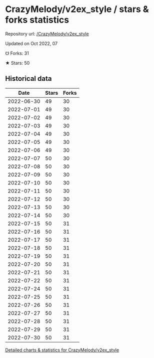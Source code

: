 # CrazyMelody/v2ex_style / stars & forks statistics

Repository url: [/CrazyMelody/v2ex_style](https://github.com/CrazyMelody/v2ex_style)

Updated on Oct 2022, 07

☋ Forks: 31

★ Stars: 50

## Historical data
| Date | Stars | Forks |
|------|-------|-------|
| 2022-06-30 | 49 | 30 | 
| 2022-07-01 | 49 | 30 | 
| 2022-07-02 | 49 | 30 | 
| 2022-07-03 | 49 | 30 | 
| 2022-07-04 | 49 | 30 | 
| 2022-07-05 | 49 | 30 | 
| 2022-07-06 | 49 | 30 | 
| 2022-07-07 | 50 | 30 | 
| 2022-07-08 | 50 | 30 | 
| 2022-07-09 | 50 | 30 | 
| 2022-07-10 | 50 | 30 | 
| 2022-07-11 | 50 | 30 | 
| 2022-07-12 | 50 | 30 | 
| 2022-07-13 | 50 | 30 | 
| 2022-07-14 | 50 | 30 | 
| 2022-07-15 | 50 | 31 | 
| 2022-07-16 | 50 | 31 | 
| 2022-07-17 | 50 | 31 | 
| 2022-07-18 | 50 | 31 | 
| 2022-07-19 | 50 | 31 | 
| 2022-07-20 | 50 | 31 | 
| 2022-07-21 | 50 | 31 | 
| 2022-07-22 | 50 | 31 | 
| 2022-07-24 | 50 | 31 | 
| 2022-07-25 | 50 | 31 | 
| 2022-07-26 | 50 | 31 | 
| 2022-07-27 | 50 | 31 | 
| 2022-07-28 | 50 | 31 | 
| 2022-07-29 | 50 | 31 | 
| 2022-07-30 | 50 | 31 | 


[Detailed charts & statistics for CrazyMelody/v2ex_style](https://reviewgithub.com/rep/CrazyMelody/v2ex_style)
